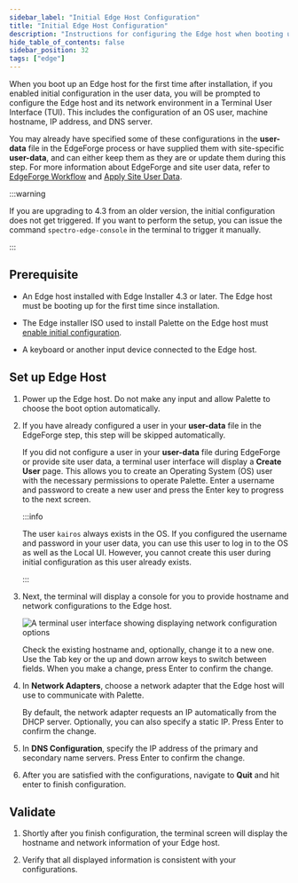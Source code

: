 ```yaml
---
sidebar_label: "Initial Edge Host Configuration"
title: "Initial Edge Host Configuration"
description: "Instructions for configuring the Edge host when booting up the Edge host for the first time."
hide_table_of_contents: false
sidebar_position: 32
tags: ["edge"]
---
```


When you boot up an Edge host for the first time after installation, if you enabled initial configuration in the user
data, you will be prompted to configure the Edge host and its network environment in a Terminal User Interface (TUI).
This includes the configuration of an OS user, machine hostname, IP address, and DNS server.

You may already have specified some of these configurations in the **user-data** file in the EdgeForge process or have
supplied them with site-specific **user-data**, and can either keep them as they are or update them during this step.
For more information about EdgeForge and site user data, refer to
[EdgeForge Workflow](../edgeforge-workflow/edgeforge-workflow.md) and
[Apply Site User Data](./site-installation/site-user-data.md).

:::warning

If you are upgrading to 4.3 from an older version, the initial configuration does not get triggered. If you want to
perform the setup, you can issue the command `spectro-edge-console` in the terminal to trigger it manually.

:::

## Prerequisite

- An Edge host installed with Edge Installer 4.3 or later. The Edge host must be booting up for the first time since
  installation.

- The Edge installer ISO used to install Palette on the Edge host must
  [enable initial configuration](../edge-configuration/installer-reference.md#initial-configuration).

- A keyboard or another input device connected to the Edge host.

## Set up Edge Host

1. Power up the Edge host. Do not make any input and allow Palette to choose the boot option automatically.

2. If you have already configured a user in your **user-data** file in the EdgeForge step, this step will be skipped
   automatically.

   If you did not configure a user in your **user-data** file during EdgeForge or provide site user data, a terminal
   user interface will display a **Create User** page. This allows you to create an Operating System (OS) user with the
   necessary permissions to operate Palette. Enter a username and password to create a new user and press the Enter key
   to progress to the next screen.

   :::info

   The user `kairos` always exists in the OS. If you configured the username and password in your user data, you can use
   this user to log in to the OS as well as the Local UI. However, you cannot create this user during initial
   configuration as this user already exists.

   :::

3. Next, the terminal will display a console for you to provide hostname and network configurations to the Edge host.

   ![A terminal user interface showing displaying network configuration options](/cluster_edge_site-deployment_installation_initial-setup_tui.png)

   Check the existing hostname and, optionally, change it to a new one. Use the Tab key or the up and down arrow keys to
   switch between fields. When you make a change, press Enter to confirm the change.

4. In **Network Adapters**, choose a network adapter that the Edge host will use to communicate with Palette.

   By default, the network adapter requests an IP automatically from the DHCP server. Optionally, you can also specify a
   static IP. Press Enter to confirm the change.

5. In **DNS Configuration**, specify the IP address of the primary and secondary name servers. Press Enter to confirm
   the change.

6. After you are satisfied with the configurations, navigate to **Quit** and hit enter to finish configuration.

## Validate

1. Shortly after you finish configuration, the terminal screen will display the hostname and network information of your
   Edge host.

2. Verify that all displayed information is consistent with your configurations.
